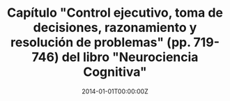 ---
title: 'Capítulo "Control ejecutivo, toma de decisiones, razonamiento y resolución de problemas" (pp. 719-746) del libro "Neurociencia Cognitiva"'
authors:
- Susana Carmona
- Ana Moreno Alcázar
date: "2014-01-01T00:00:00Z"
doi: ""
publishDate: "2014-01-01T00:00:00Z"
# Publication type.
# Legend: 0 = Uncategorized; 1 = Conference paper; 2 = Journal article;
# 3 = Preprint / Working Paper; 4 = Report; 5 = Book; 6 = Book section;
# 7 = Thesis; 8 = Patent
publication_types: ["6"]
publication: "*Editorial Panamericana*"
tags:
- Books
featured: false
links:
#- name: Link
#  url: https://pubmed.ncbi.nlm.nih.gov/21054282/
---